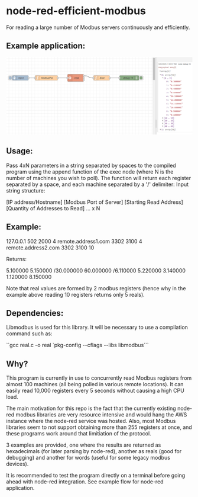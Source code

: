 # node-red-efficient-modbus
For reading a large number of Modbus servers continuously and efficiently.

## Example application:

![alt text](https://github.com/Eze-DP/node-red-efficient-modbus/blob/main/image.png?raw=true)

## Usage:

Pass 4xN parameters in a string separated by spaces to the compiled program using the append function of the exec node (where N is the number of machines you wish to poll). The function will return each register separated by a space, and each machine separated by a '/' delimiter: Input string structure: 

[IP address/Hostname] [Modbus Port of Server] [Starting Read Address] [Quantity of Addresses to Read] ... x N

## Example:

127.0.0.1 502 2000 4 remote.address1.com 3302 3100 4 remote.address2.com 3302 3100 10

Returns: 

5.100000 5.150000 /30.000000 60.000000 /6.110000 5.220000 3.140000 1.120000 8.150000

Note that real values are formed by 2 modbus registers (hence why in the example above reading 10 registers returns only 5 reals).

## Dependencies:

Libmodbus is used for this library. It will be necessary to use a compilation command such as:

``gcc real.c -o real `pkg-config --cflags --libs libmodbus```

## Why?

This program is currently in use to concurrently read Modbus registers from almost 100 machines (all being polled in various remote locations). It can easily read 10,000 registers every 5 seconds without causing a high CPU load. 

The main motivation for this repo is the fact that the currently existing node-red modbus libraries are very resource intensive and would hang the AWS instance where the node-red service was hosted. Also, most Modbus libraries seem to not support obtaining more than 255 registers at once, and these programs work around that limitiation of the protocol.  

3 examples are provided, one where the results are returned as hexadecimals (for later parsing by node-red), another as reals (good for debugging) and another for words (useful for some legacy modbus devices). 

It is recommended to test the program directly on a terminal before going ahead with node-red integration. See example flow for node-red application.
